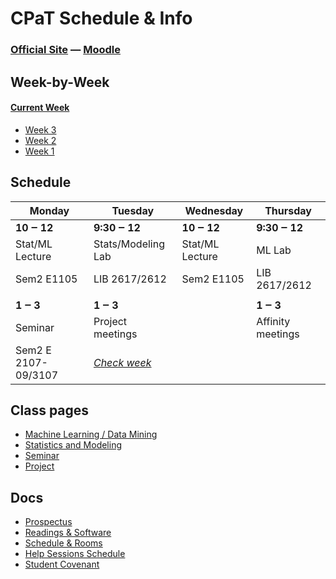 CPaT Schedule & Info
====================

### [Official Site][cpat-blog] —  [Moodle][cpat-moodle]

## Week-by-Week
#### [Current Week][cur-wk]
* [Week 3][wk3]
* [Week 2][wk2]
* [Week 1][wk1]

## Schedule
| Monday                | Tuesday               | Wednesday          | Thursday           |
| --------------------- | --------------------- | ------------------ | ------------------ |
| **10 ‒ 12**           | **9:30 ‒ 12**         | **10 ‒ 12**        | **9:30 ‒ 12**      |
| Stat/ML Lecture       | Stats/Modeling Lab    | Stat/ML Lecture    | ML Lab             |
| Sem2 E1105            | LIB 2617/2612         | Sem2 E1105         | LIB 2617/2612      |
|                       |                       |                    |                    |
| **1 ‒ 3**             | **1 ‒ 3**             |                    | **1 ‒ 3**          |
| Seminar               | Project meetings      |                    | Affinity meetings  |
| Sem2 E 2107-09/3107   | *[Check week][cur-wk]*|                    |                    |

## Class pages
* [Machine Learning / Data Mining][ml-page]
* [Statistics and Modeling][st-page]
* [Seminar][sem-page]
* [Project][prj-page]

## Docs
* [Prospectus](http://blogs.evergreen.edu/cpat/files/2013/03/CPaT-prospectus.pdf)
* [Readings & Software](http://blogs.evergreen.edu/cpat/docs/readings-software/)
* [Schedule & Rooms](http://blogs.evergreen.edu/cpat/files/2013/03/CPaT-schedule.pdf)
* [Help Sessions Schedule](http://blogs.evergreen.edu/cpat/files/2013/04/CPaT-help.pdf)
* [Student Covenant](http://blogs.evergreen.edu/cpat/files/2013/03/Student_Covenant.docx)

<!--- Link Directory -->
[cpat-blog]: http://blogs.evergreen.edu/cpat
[cpat-moodle]: https://moodle.evergreen.edu/course/view.php?id=3105

<!--- Week-by-Week -->
  [cur-wk]: http://blogs.evergreen.edu/cpat/week-3-april-15/
  [wk3]: http://blogs.evergreen.edu/cpat/week-3-april-15/
  [wk2]: http://blogs.evergreen.edu/cpat/week-2-april-8/
  [wk1]: http://blogs.evergreen.edu/cpat/week-by-week/week-1-april-1/

<!--- Class pages -->
  [ml-page]: http://blogs.evergreen.edu/cpat/stats/
  [st-page]: http://blogs.evergreen.edu/cpat/stats-2/
  [sem-page]: http://blogs.evergreen.edu/cpat/seminar/
  [prj-page]: http://blogs.evergreen.edu/cpat/projects/
